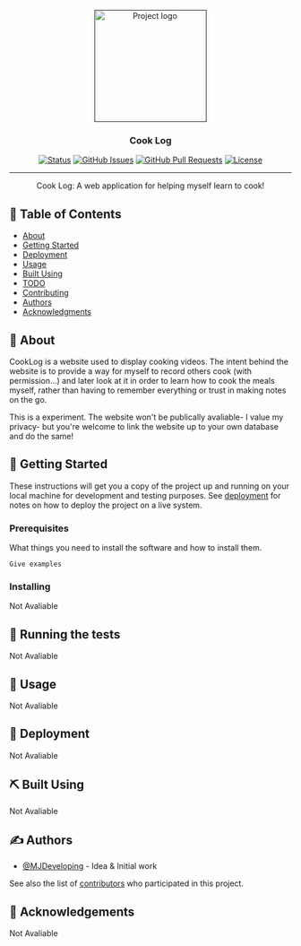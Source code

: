 <p align="center">
  <a href="" rel="noopener">
 <img width=200px height=200px src="https://i.imgur.com/6wj0hh6.jpg" alt="Project logo"></a>
</p>

<h3 align="center">Cook Log</h3>

<div align="center">

[![Status](https://img.shields.io/badge/status-active-success.svg)]()
[![GitHub Issues](https://img.shields.io/github/issues/MJDeveloping/Cook-Log?style=plastic)](https://github.com/MJDeveloping/Cook-Log/issues)
[![GitHub Pull Requests](https://img.shields.io/github/issues-pr/MJDeveloping/Cook-Log.svg)](https://github.com/MJDeveloping/Cook-Log/pulls)
[![License](https://img.shields.io/badge/License-GPLv3-blue.svg)](/LICENSE)

</div>

---

<p align="center"> Cook Log: A web application for helping myself learn to cook! 
    <br> 
</p>

## 📝 Table of Contents

- [About](#about)
- [Getting Started](#getting_started)
- [Deployment](#deployment)
- [Usage](#usage)
- [Built Using](#built_using)
- [TODO](../TODO.md)
- [Contributing](../CONTRIBUTING.md)
- [Authors](#authors)
- [Acknowledgments](#acknowledgement)

## 🧐 About <a name = "about"></a>

CookLog is a website used to display cooking videos. The intent behind the website is to provide a way for myself to record others cook (with permission...) and later look at it in order to learn how to cook the meals myself, rather than having to remember everything or trust in making notes on the go.

This is a experiment. The website won't be publically avaliable- I value my privacy- but you're welcome to link the website up to your own database and do the same!

## 🏁 Getting Started <a name = "getting_started"></a>

These instructions will get you a copy of the project up and running on your local machine for development and testing purposes. See [deployment](#deployment) for notes on how to deploy the project on a live system.

### Prerequisites

What things you need to install the software and how to install them.

```
Give examples
```

### Installing

<!--A step by step series of examples that tell you how to get a development env running.

Say what the step will be

```
Give the example
```

And repeat

```
until finished
```

End with an example of getting some data out of the system or using it for a little demo.-->
Not Avaliable

## 🔧 Running the tests <a name = "tests"></a>

<!--Explain how to run the automated tests for this system.



### Break down into end to end tests

Explain what these tests test and why

```
Give an example
```

### And coding style tests

Explain what these tests test and why

```
Give an example
```-->
Not Avaliable
## 🎈 Usage <a name="usage"></a>

<!--Add notes about how to use the system.-->
Not Avaliable

## 🚀 Deployment <a name = "deployment"></a>

<!--Add additional notes about how to deploy this on a live system.-->
Not Avaliable

## ⛏️ Built Using <a name = "built_using"></a>

<!--- [MongoDB](https://www.mongodb.com/) - Database
- [Express](https://expressjs.com/) - Server Framework
- [VueJs](https://vuejs.org/) - Web Framework
- [NodeJs](https://nodejs.org/en/) - Server Environment-->
Not Avaliable
## ✍️ Authors <a name = "authors"></a>

- [@MJDeveloping](https://github.com/MJDeveloping) - Idea & Initial work

See also the list of [contributors](https://github.com/MJDeveloping/Cook-Log/contributors) who participated in this project.

## 🎉 Acknowledgements <a name = "acknowledgement"></a>

<!--- Hat tip to anyone whose code was used
- Inspiration
- References-->
Not Avaliable
